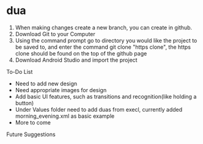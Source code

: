  # dua

1. When making changes create a new branch, you can create in github.
2. Download Git to your Computer
3. Using the command prompt go to directory you would like the project to be saved to, and enter the command git clone "https clone", the https clone should be found on the top of the github page
4. Download Android Studio and import the project

To-Do List
- Need to add new design
- Need appropriate images for design
- Add basic UI features, such as transitions and recognition(like holding a button)
- Under Values folder need to add duas from execl, currently added morning_evening.xml as basic example
- More to come

Future Suggestions 

